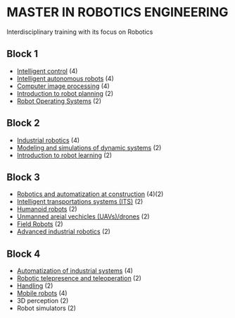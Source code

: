 # MASTER IN ROBOTICS ENGINEERING

Interdisciplinary training with its focus on Robotics

## Block 1

- [Intelligent control](block1/intelligent_control.md) (4)
- [Intelligent autonomous robots](block1/intelligent_autonomous_robots.md) (4)
- [Computer image processing](block1/computer_image_processing.md) (4)
- [Introduction to robot planning](block1/introduction_to_robot_planning.md) (2)
- [Robot Operating Systems](block1/robot_operating_systems.md) (2)

## Block 2

- [Industrial robotics](block2/industrial_robotics.md) (4)
- [Modeling and simulations of dynamic systems](block2/modeling_and_simulations_of_dynamic_systems.md) (2)
- [Introduction to robot learning](block2/introduction_to_robot_learning.md) (2)

## Block 3

- [Robotics and automatization at construction](block3/robotics_and_automatization_at_construction.md) (4)(2)
- [Intelligent transportations systems (ITS)](block3/intelligent_transportations_systems.md) (2)
- [Humanoid robots](block3/humanoid_robots.md) (2)
- [Unmanned areial vechicles (UAVs)/drones](block3/unmanned_areial_vehicles_uavs_drones.md) (2)
- [Field Robots](block3/field_robots.md) (2)
- [Advanced industrial robotics](block3/advanced_industrial_robotics.md) (2)

## Block 4

- [Automatization of industrial systems](block4/automatization_of_industrial_sytems.md) (4)
- [Robotic telepresence and teleoperation](block4/robotic_telepresence_and_teleoperation.md) (2)
- [Handling](block4/handling.md) (2)
- [Mobile robots](block4/mobile_robots.md) (4)
- 3D perception (2)
- Robot simulators (2)
